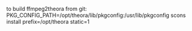 
to build ffmpeg2theora from git:
PKG_CONFIG_PATH=/opt/theora/lib/pkgconfig:/usr/lib/pkgconfig scons install prefix=/opt/theora static=1

